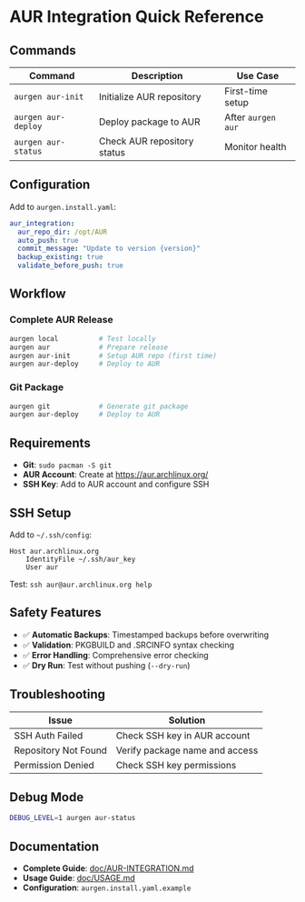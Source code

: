 # AUR Integration Quick Reference

## Commands

| Command | Description | Use Case |
|---------|-------------|----------|
| `aurgen aur-init` | Initialize AUR repository | First-time setup |
| `aurgen aur-deploy` | Deploy package to AUR | After `aurgen aur` |
| `aurgen aur-status` | Check AUR repository status | Monitor health |

## Configuration

Add to `aurgen.install.yaml`:

```yaml
aur_integration:
  aur_repo_dir: /opt/AUR
  auto_push: true
  commit_message: "Update to version {version}"
  backup_existing: true
  validate_before_push: true
```

## Workflow

### Complete AUR Release
```bash
aurgen local          # Test locally
aurgen aur            # Prepare release
aurgen aur-init       # Setup AUR repo (first time)
aurgen aur-deploy     # Deploy to AUR
```

### Git Package
```bash
aurgen git            # Generate git package
aurgen aur-deploy     # Deploy to AUR
```

## Requirements

- **Git**: `sudo pacman -S git`
- **AUR Account**: Create at https://aur.archlinux.org/
- **SSH Key**: Add to AUR account and configure SSH

## SSH Setup

Add to `~/.ssh/config`:
```
Host aur.archlinux.org
    IdentityFile ~/.ssh/aur_key
    User aur
```

Test: `ssh aur@aur.archlinux.org help`

## Safety Features

- ✅ **Automatic Backups**: Timestamped backups before overwriting
- ✅ **Validation**: PKGBUILD and .SRCINFO syntax checking
- ✅ **Error Handling**: Comprehensive error checking
- ✅ **Dry Run**: Test without pushing (`--dry-run`)

## Troubleshooting

| Issue | Solution |
|-------|----------|
| SSH Auth Failed | Check SSH key in AUR account |
| Repository Not Found | Verify package name and access |
| Permission Denied | Check SSH key permissions |

## Debug Mode

```bash
DEBUG_LEVEL=1 aurgen aur-status
```

## Documentation

- **Complete Guide**: [doc/AUR-INTEGRATION.md](doc/AUR-INTEGRATION.md)
- **Usage Guide**: [doc/USAGE.md](doc/USAGE.md)
- **Configuration**: `aurgen.install.yaml.example` 